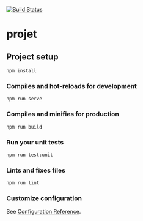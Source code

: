 [![Build Status](https://travis-ci.org/revolalex/yann-vue.svg?branch=master)](https://travis-ci.org/revolalex/yann-vue)

# projet

## Project setup
```
npm install
```

### Compiles and hot-reloads for development
```
npm run serve
```

### Compiles and minifies for production
```
npm run build
```

### Run your unit tests
```
npm run test:unit
```

### Lints and fixes files
```
npm run lint
```

### Customize configuration
See [Configuration Reference](https://cli.vuejs.org/config/).
